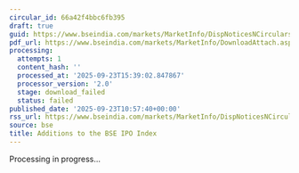 ```yaml
---
circular_id: 66a42f4bbc6fb395
draft: true
guid: https://www.bseindia.com/markets/MarketInfo/DispNoticesNCirculars.aspx?Noticeid={3B675F75-8E52-4131-A459-F244C966E2ED}&noticeno=20250923-15&dt=09/23/2025&icount=15&totcount=78&flag=0
pdf_url: https://www.bseindia.com/markets/MarketInfo/DownloadAttach.aspx?id=20250923-15&attachedId=
processing:
  attempts: 1
  content_hash: ''
  processed_at: '2025-09-23T15:39:02.847867'
  processor_version: '2.0'
  stage: download_failed
  status: failed
published_date: '2025-09-23T10:57:40+00:00'
rss_url: https://www.bseindia.com/markets/MarketInfo/DispNoticesNCirculars.aspx?Noticeid={3B675F75-8E52-4131-A459-F244C966E2ED}&noticeno=20250923-15&dt=09/23/2025&icount=15&totcount=78&flag=0
source: bse
title: Additions to the BSE IPO Index
---
```


Processing in progress...